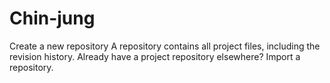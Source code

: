 # Chin-jung
Create a new repository A repository contains all project files, including the revision history. Already have a project repository elsewhere? Import a repository.
